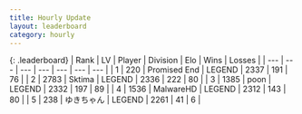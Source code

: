 ```yaml
---
title: Hourly Update
layout: leaderboard
category: hourly
---
```


{: .leaderboard}
| Rank | LV | Player | Division | Elo | Wins | Losses |
| --- | --- | --- | --- | --- | --- | --- |
| <span data-change="1">1</span> | 220 | <span title="ID: 756478">Promised End</span> | LEGEND | <span data-change="17">2337</span> | <span data-change="3">191</span> | <span data-change="0">76</span> |
| <span data-change="1">2</span> | 2783 | <span title="ID: 353063">Sktima</span> | LEGEND | <span data-change="18">2336</span> | <span data-change="6">222</span> | <span data-change="1">80</span> |
| <span data-change="-2">3</span> | 1385 | <span title="ID: 540690">poon</span> | LEGEND | <span data-change="0">2332</span> | <span data-change="0">197</span> | <span data-change="0">89</span> |
| <span data-change="0">4</span> | 1536 | <span title="ID: 261794">MalwareHD</span> | LEGEND | <span data-change="0">2312</span> | <span data-change="0">143</span> | <span data-change="0">80</span> |
| <span data-change="0">5</span> | 238 | <span title="ID: 540693">ゆきちゃん</span> | LEGEND | <span data-change="0">2261</span> | <span data-change="0">41</span> | <span data-change="0">6</span> |